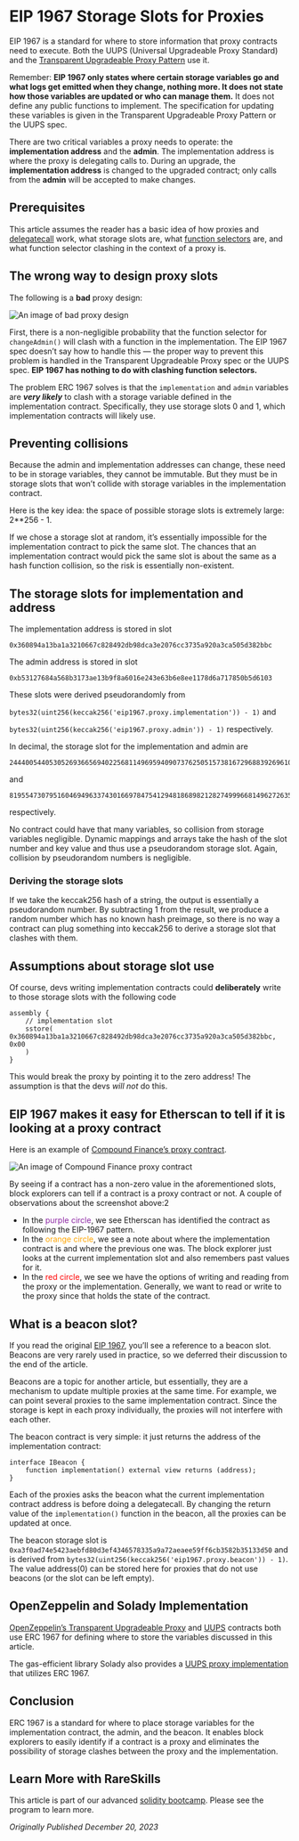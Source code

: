 # EIP 1967 Storage Slots for Proxies

EIP 1967 is a standard for where to store information that proxy contracts need to execute. Both the UUPS (Universal Upgradeable Proxy Standard) and the [Transparent Upgradeable Proxy Pattern](https://www.rareskills.io/post/transparent-upgradeable-proxy) use it.

Remember: **EIP 1967 only states where certain storage variables go and what logs get emitted when they change, nothing more. It does not state how those variables are updated or who can manage them.** It does not define any public functions to implement. The specification for updating these variables is given in the Transparent Upgradeable Proxy Pattern or the UUPS spec.

There are two critical variables a proxy needs to operate: the **implementation address** and the **admin**. The implementation address is where the proxy is delegating calls to. During an upgrade, the **implementation address** is changed to the upgraded contract; only calls from the **admin** will be accepted to make changes.

## Prerequisites

This article assumes the reader has a basic idea of how proxies and [delegatecall](https://www.rareskills.io/post/delegatecall) work, what storage slots are, what [function selectors](https://www.rareskills.io/post/function-selector) are, and what function selector clashing in the context of a proxy is.

## The wrong way to design proxy slots

The following is a **bad** proxy design:

![An image of bad proxy design](https://static.wixstatic.com/media/935a00_2cafa0c7309a44bcbd1f391195cc5d27~mv2.png/v1/fill/w_740,h_708,al_c,q_90,usm_0.66_1.00_0.01,enc_auto/935a00_2cafa0c7309a44bcbd1f391195cc5d27~mv2.png)

First, there is a non-negligible probability that the function selector for `changeAdmin()` will clash with a function in the implementation. The EIP 1967 spec doesn’t say how to handle this — the proper way to prevent this problem is handled in the Transparent Upgradeable Proxy spec or the UUPS spec. **EIP 1967 has nothing to do with clashing function selectors.**

The problem ERC 1967 solves is that the `implementation` and `admin` variables are **_very likely_** to clash with a storage variable defined in the implementation contract. Specifically, they use storage slots 0 and 1, which implementation contracts will likely use.

## Preventing collisions

Because the admin and implementation addresses can change, these need to be in storage variables, they cannot be immutable. But they must be in storage slots that won’t collide with storage variables in the implementation contract.

Here is the key idea: the space of possible storage slots is extremely large: 2**256 - 1.

If we chose a storage slot at random, it’s essentially impossible for the implementation contract to pick the same slot. The chances that an implementation contract would pick the same slot is about the same as a hash function collision, so the risk is essentially non-existent.

## The storage slots for implementation and address

The implementation address is stored in slot 

```
0x360894a13ba1a3210667c828492db98dca3e2076cc3735a920a3ca505d382bbc
```
  

The admin address is stored in slot

```
0xb53127684a568b3173ae13b9f8a6016e243e63b6e8ee1178d6a717850b5d6103
```

These slots were derived pseudorandomly from

`bytes32(uint256(keccak256('eip1967.proxy.implementation')) - 1)` and

`bytes32(uint256(keccak256('eip1967.proxy.admin')) - 1)` respectively.

In decimal, the storage slot for the implementation and admin are

  
```
24440054405305269366569402256811496959409073762505157381672968839269610695612
```

and

```
81955473079516046949633743016697847541294818689821282749996681496272635257091
```

respectively.

No contract could have that many variables, so collision from storage variables negligible. Dynamic mappings and arrays take the hash of the slot number and key value and thus use a pseudorandom storage slot. Again, collision by pseudorandom numbers is negligible.

### Deriving the storage slots

If we take the keccak256 hash of a string, the output is essentially a pseudorandom number. By subtracting 1 from the result, we produce a random number which has no known hash preimage, so there is no way a contract can plug something into keccak256 to derive a storage slot that clashes with them.

## Assumptions about storage slot use

Of course, devs writing implementation contracts could **deliberately** write to those storage slots with the following code

```solidity
assembly {
    // implementation slot
    sstore(
0x360894a13ba1a3210667c828492db98dca3e2076cc3735a920a3ca505d382bbc, 0x00
    )
}
```

This would break the proxy by pointing it to the zero address! The assumption is that the devs _will not_ do this.

## EIP 1967 makes it easy for Etherscan to tell if it is looking at a proxy contract

Here is an example of [Compound Finance’s proxy contract](https://etherscan.io/address/0xc3d688B66703497DAA19211EEdff47f25384cdc3#readProxyContract).

  

![An image of Compound Finance proxy contract](https://static.wixstatic.com/media/935a00_3dbb4032460545fabaa53a072bee64e2~mv2.png/v1/fill/w_740,h_172,al_c,q_85,usm_0.66_1.00_0.01,enc_auto/935a00_3dbb4032460545fabaa53a072bee64e2~mv2.png)

By seeing if a contract has a non-zero value in the aforementioned slots, block explorers can tell if a contract is a proxy contract or not. A couple of observations about the screenshot above:2

-   In the <span style="color:#8d28a4">purple circle</span>, we see Etherscan has identified the contract as following the EIP-1967 pattern.
-   In the <span style="color:Orange">orange circle</span>, we see a note about where the implementation contract is and where the previous one was. The block explorer just looks at the current implementation slot and also remembers past values for it.
-   In the <span style="color:Red">red circle</span>, we see we have the options of writing and reading from the proxy or the implementation. Generally, we want to read or write to the proxy since that holds the state of the contract.

## What is a beacon slot?

If you read the original [EIP 1967](https://eips.ethereum.org/EIPS/eip-1967), you’ll see a reference to a beacon slot. Beacons are very rarely used in practice, so we deferred their discussion to the end of the article.

Beacons are a topic for another article, but essentially, they are a mechanism to update multiple proxies at the same time. For example, we can point several proxies to the same implementation contract. Since the storage is kept in each proxy individually, the proxies will not interfere with each other.

The beacon contract is very simple: it just returns the address of the implementation contract:

```solidity
interface IBeacon {
    function implementation() external view returns (address);
}
```

Each of the proxies asks the beacon what the current implementation contract address is before doing a delegatecall. By changing the return value of the `implementation()` function in the beacon, all the proxies can be updated at once.

The beacon storage slot is `0xa3f0ad74e5423aebfd80d3ef4346578335a9a72aeaee59ff6cb3582b35133d50`
and is derived from `bytes32(uint256(keccak256('eip1967.proxy.beacon')) - 1)`.
The value address(0) can be stored here for proxies that do not use beacons (or the slot can be left empty).

## OpenZeppelin and Solady Implementation

[OpenZeppelin’s Transparent Upgradeable Proxy](https://github.com/OpenZeppelin/openzeppelin-contracts/blob/master/contracts/proxy/transparent/TransparentUpgradeableProxy.sol) and [UUPS](https://github.com/OpenZeppelin/openzeppelin-contracts/blob/master/contracts/proxy/utils/UUPSUpgradeable.sol) contracts both use ERC 1967 for defining where to store the variables discussed in this article.

The gas-efficient library Solady also provides a [UUPS proxy implementation](https://github.com/Vectorized/solady/blob/main/src/utils/UUPSUpgradeable.sol) that utilizes ERC 1967.

## Conclusion

ERC 1967 is a standard for where to place storage variables for the implementation contract, the admin, and the beacon. It enables block explorers to easily identify if a contract is a proxy and eliminates the possibility of storage clashes between the proxy and the implementation.

## Learn More with RareSkills

This article is part of our advanced [solidity bootcamp](https://rareskills.io/solidity-bootcamp). Please see the program to learn more.

*Originally Published December 20, 2023*
